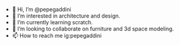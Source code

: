 - 👋 Hi, I’m @pepegaddini
- 👀 I’m interested in architecture and design.
- 🌱 I’m currently learning scratch.
- 💞️ I’m looking to collaborate on furniture and 3d space modeling. 
- 📫 How to reach me ig:pepegaddini

<!---
pepegaddini/pepegaddini is a ✨ special ✨ repository because its `README.md` (this file) appears on your GitHub profile.
You can click the Preview link to take a look at your changes.
--->
